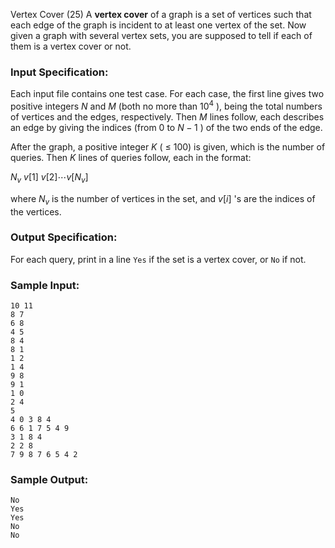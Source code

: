Vertex Cover (25)
A **vertex cover** of a graph is a set of vertices such that each edge of the
graph is incident to at least one vertex of the set. Now given a graph with
several vertex sets, you are supposed to tell if each of them is a vertex
cover or not.

### Input Specification:

Each input file contains one test case. For each case, the first line gives
two positive integers $N$ and $M$ (both no more than $10^4$ ), being the total
numbers of vertices and the edges, respectively. Then $M$ lines follow, each
describes an edge by giving the indices (from 0 to $N-1$ ) of the two ends of
the edge.

After the graph, a positive integer $K$ ( $\le$ 100) is given, which is the
number of queries. Then $K$ lines of queries follow, each in the format:

$N_v$ $v[1]$ $v[2] \cdots v[N_v]$

where $N_v$ is the number of vertices in the set, and $v[i]$ 's are the
indices of the vertices.

### Output Specification:

For each query, print in a line `Yes` if the set is a vertex cover, or `No` if
not.

### Sample Input:

    
    
    10 11
    8 7
    6 8
    4 5
    8 4
    8 1
    1 2
    1 4
    9 8
    9 1
    1 0
    2 4
    5
    4 0 3 8 4
    6 6 1 7 5 4 9
    3 1 8 4
    2 2 8
    7 9 8 7 6 5 4 2
    

### Sample Output:

    
    
    No
    Yes
    Yes
    No
    No
    

